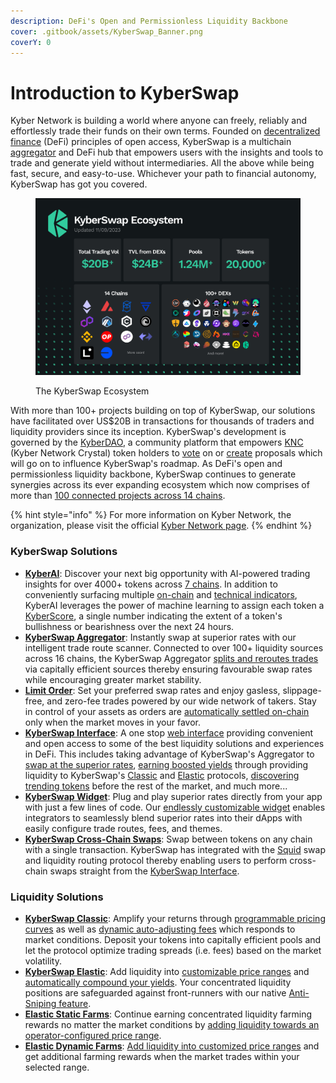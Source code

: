 ```yaml
---
description: DeFi's Open and Permissionless Liquidity Backbone
cover: .gitbook/assets/KyberSwap_Banner.png
coverY: 0
---
```


# Introduction to KyberSwap

Kyber Network is building a world where anyone can freely, reliably and effortlessly trade their funds on their own terms. Founded on [decentralized finance](getting-started/foundational-topics/decentralized-finance/) (DeFi) principles of open access, KyberSwap is a multichain [aggregator](getting-started/foundational-topics/decentralized-finance/dex-aggregator.md) and DeFi hub that empowers users with the insights and tools to trade and generate yield without intermediaries. All the above while being fast, secure, and easy-to-use. Whichever your path to financial autonomy, KyberSwap has got you covered.

<figure><img src=".gitbook/assets/230911_ecosystem-stats (2).png" alt=""><figcaption><p>The KyberSwap Ecosystem</p></figcaption></figure>

With more than 100+ projects building on top of KyberSwap, our solutions have facilitated over US$20B in transactions for thousands of traders and liquidity providers since its inception. KyberSwap's development is governed by the [KyberDAO](governance/kyberdao/), a community platform that empowers [KNC](governance/knc-token/) (Kyber Network Crystal) token holders to [vote](https://kyberswap.com/kyberdao/vote) on or [create](https://kyberswap.canny.io/feature-request) proposals which will go on to influence KyberSwap's roadmap. As DeFi's open and permissionless liquidity backbone, KyberSwap continues to generate synergies across its ever expanding ecosystem which now comprises of more than [100 connected projects across 14 chains](getting-started/supported-exchanges-and-networks.md).&#x20;

{% hint style="info" %}
For more information on Kyber Network, the organization, please visit the official [Kyber Network page](https://kyber.network/).&#x20;
{% endhint %}

### KyberSwap Solutions

* [**KyberAI**](kyberswap-solutions/kyberai/): Discover your next big opportunity with AI-powered trading insights for over 4000+ tokens across [7 chains](kyberswap-solutions/kyberai/#supported-chains). In addition to conveniently surfacing multiple [on-chain](kyberswap-solutions/kyberai/on-chain-indicators/) and [technical indicators](kyberswap-solutions/kyberai/technical-indicators/), KyberAI leverages the power of machine learning to assign each token a [KyberScore](kyberswap-solutions/kyberai/kyberscore.md), a single number indicating the extent of a token's bullishness or bearishness over the next 24 hours.
* [**KyberSwap Aggregator**](kyberswap-solutions/kyberswap-aggregator/): Instantly swap at superior rates with our intelligent trade route scanner. Connected to over 100+ liquidity sources across 16 chains, the KyberSwap Aggregator [splits and reroutes trades](kyberswap-solutions/kyberswap-aggregator/concepts/dynamic-trade-routing.md) via  capitally efficient sources thereby ensuring favourable swap rates while encouraging greater market stability.&#x20;
* [**Limit Order**](kyberswap-solutions/limit-order/): Set your preferred swap rates and enjoy gasless, slippage-free, and zero-fee trades powered by our wide network of takers. Stay in control of your assets as orders are [automatically settled on-chain](kyberswap-solutions/limit-order/concepts/off-chain-relay.md) only when the market moves in your favor.
* [**KyberSwap Interface**](kyberswap-solutions/kyberswap-interface/): A one stop [web interface](https://kyberswap.com/) providing convenient and open access to some of the best liquidity solutions and experiences in DeFi. This includes taking advantage of KyberSwap's Aggregator to [swap at the superior rates](kyberswap-solutions/kyberswap-interface/user-guides/instantly-swap-at-superior-rates.md), [earning boosted yields](kyberswap-solutions/kyberswap-interface/user-guides/earn-yield-by-contributing-liquidity.md) through providing liquidity to KyberSwap's [Classic](liquidity-solutions/kyberswap-classic/user-guides/add-liquidity-to-an-existing-classic-pool.md) and [Elastic](liquidity-solutions/kyberswap-elastic/user-guides/add-liquidity-to-an-existing-elastic-pool.md) protocols, [discovering trending tokens](kyberswap-solutions/kyberai/) before the rest of the market, and much more...
* [**KyberSwap Widget**](kyberswap-solutions/kyberswap-widget/): Plug and play superior rates directly from your app with just a few lines of code. Our [endlessly customizable widget](kyberswap-solutions/kyberswap-widget/developer-guides/customizing-the-kyberswap-widget.md) enables integrators to seamlessly blend superior rates into their dApps with easily configure trade routes, fees, and themes.
* [**KyberSwap Cross-Chain Swaps**](kyberswap-solutions/kyberswap-interface/user-guides/swap-between-different-tokens-across-chains.md): Swap between tokens on any chain with a single transaction. KyberSwap has integrated with the [Squid](https://docs.squidrouter.com/) swap and liquidity routing protocol thereby enabling users to perform cross-chain swaps straight from the [KyberSwap Interface](https://kyberswap.com/cross-chain).

### Liquidity Solutions

* [**KyberSwap Classic**](liquidity-solutions/kyberswap-classic/): Amplify your returns through [programmable pricing curves](liquidity-solutions/kyberswap-classic/concepts/dynamic-pricing-curves.md) as well as [dynamic auto-adjusting fees](liquidity-solutions/kyberswap-classic/concepts/flexible-fee-adjustment.md) which responds to market conditions. Deposit your tokens into capitally efficient pools and let the protocol optimize trading spreads (i.e. fees) based on the market volatility.
* [**KyberSwap Elastic**](liquidity-solutions/kyberswap-elastic/): Add liquidity into [customizable price ranges](liquidity-solutions/kyberswap-elastic/concepts/concentrated-liquidity.md) and [automatically compound your yields](liquidity-solutions/kyberswap-elastic/concepts/reinvestment-curve.md). Your concentrated liquidity positions are safeguarded against front-runners with our native [Anti-Sniping feature](liquidity-solutions/kyberswap-elastic/concepts/anti-sniping-mechanism.md).
* [**Elastic Static Farms**](liquidity-solutions/kyberswap-elastic/concepts/tick-based-farming.md#dynamic-farms): Continue earning concentrated liquidity farming rewards no matter the market conditions by [adding liquidity towards an operator-configured price range](liquidity-solutions/kyberswap-elastic/user-guides/yield-farming-on-static-farms.md).
* [**Elastic Dynamic Farms**](liquidity-solutions/kyberswap-elastic/concepts/tick-based-farming.md#static-farms): [Add liquidity into customized price ranges](liquidity-solutions/kyberswap-elastic/user-guides/yield-farming-on-dynamic-farms.md) and get additional farming rewards when the market trades within your selected range.
